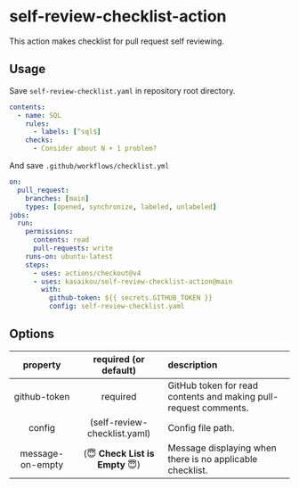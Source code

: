 # self-review-checklist-action


This action makes checklist for pull request self reviewing.

## Usage

Save `self-review-checklist.yaml` in repository root directory.

```yaml
contents:
  - name: SQL
    rules:
      - labels: [^sql$]
    checks:
      - Consider about N + 1 problem?
```

And save `.github/workflows/checklist.yml`

```yaml
on:
  pull_request:
    branches: [main]
    types: [opened, synchronize, labeled, unlabeled]
jobs:
  run:
    permissions:
      contents: read
      pull-requests: write
    runs-on: ubuntu-latest
    steps:
      - uses: actions/checkout@v4
      - uses: kasaikou/self-review-checklist-action@main
        with:
          github-token: ${{ secrets.GITHUB_TOKEN }}
          config: self-review-checklist.yaml
```

## Options

| property | required (or default) | description
| :--: | :--: | :--
| github-token | required | GitHub token for read contents and making pull-request comments.
| config | (self-review-checklist.yaml) | Config file path.
| message-on-empty | (:innocent: **Check List is Empty** :innocent:) | Message displaying when there is no applicable checklist.
